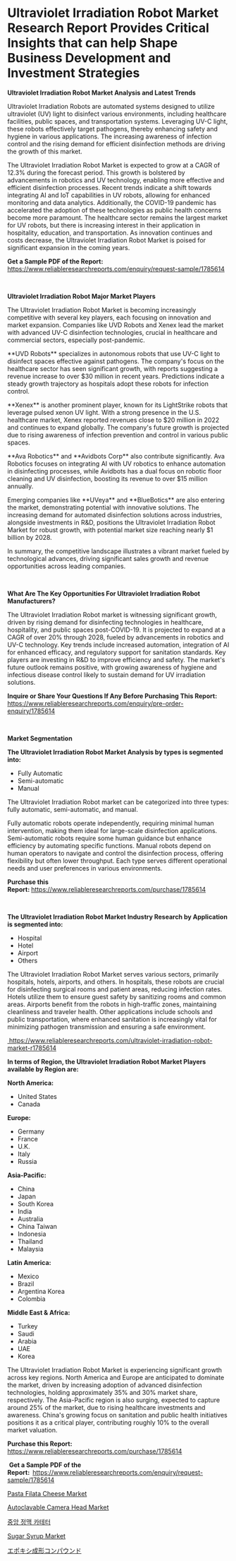 <p><h1>Ultraviolet Irradiation Robot Market Research Report Provides Critical Insights that can help Shape Business Development and Investment Strategies</h1></p><p><strong>Ultraviolet Irradiation Robot Market Analysis and Latest Trends</strong></p>
<p><p>Ultraviolet Irradiation Robots are automated systems designed to utilize ultraviolet (UV) light to disinfect various environments, including healthcare facilities, public spaces, and transportation systems. Leveraging UV-C light, these robots effectively target pathogens, thereby enhancing safety and hygiene in various applications. The increasing awareness of infection control and the rising demand for efficient disinfection methods are driving the growth of this market.</p><p>The Ultraviolet Irradiation Robot Market is expected to grow at a CAGR of 12.3% during the forecast period. This growth is bolstered by advancements in robotics and UV technology, enabling more effective and efficient disinfection processes. Recent trends indicate a shift towards integrating AI and IoT capabilities in UV robots, allowing for enhanced monitoring and data analytics. Additionally, the COVID-19 pandemic has accelerated the adoption of these technologies as public health concerns become more paramount. The healthcare sector remains the largest market for UV robots, but there is increasing interest in their application in hospitality, education, and transportation. As innovation continues and costs decrease, the Ultraviolet Irradiation Robot Market is poised for significant expansion in the coming years.</p></p>
<p><strong>Get a Sample PDF of the Report:&nbsp;</strong> <a href="https://www.reliableresearchreports.com/enquiry/request-sample/1785614?utm_campaign=123&utm_medium=2&utm_source=Github&utm_content=ia&utm_term=09102024&utm_id=ultraviolet-irradiation-robot">https://www.reliableresearchreports.com/enquiry/request-sample/1785614</a></p>
<p>&nbsp;</p>
<p><strong>Ultraviolet Irradiation Robot Major Market Players</strong></p>
<p><p>The Ultraviolet Irradiation Robot Market is becoming increasingly competitive with several key players, each focusing on innovation and market expansion. Companies like UVD Robots and Xenex lead the market with advanced UV-C disinfection technologies, crucial in healthcare and commercial sectors, especially post-pandemic.</p><p>**UVD Robots** specializes in autonomous robots that use UV-C light to disinfect spaces effective against pathogens. The company's focus on the healthcare sector has seen significant growth, with reports suggesting a revenue increase to over $30 million in recent years. Predictions indicate a steady growth trajectory as hospitals adopt these robots for infection control.</p><p>**Xenex** is another prominent player, known for its LightStrike robots that leverage pulsed xenon UV light. With a strong presence in the U.S. healthcare market, Xenex reported revenues close to $20 million in 2022 and continues to expand globally. The company's future growth is projected due to rising awareness of infection prevention and control in various public spaces.</p><p>**Ava Robotics** and **Avidbots Corp** also contribute significantly. Ava Robotics focuses on integrating AI with UV robotics to enhance automation in disinfecting processes, while Avidbots has a dual focus on robotic floor cleaning and UV disinfection, boosting its revenue to over $15 million annually.</p><p>Emerging companies like **UVeya** and **BlueBotics** are also entering the market, demonstrating potential with innovative solutions. The increasing demand for automated disinfection solutions across industries, alongside investments in R&D, positions the Ultraviolet Irradiation Robot Market for robust growth, with potential market size reaching nearly $1 billion by 2028. </p><p>In summary, the competitive landscape illustrates a vibrant market fueled by technological advances, driving significant sales growth and revenue opportunities across leading companies.</p></p>
<p>&nbsp;</p>
<p><strong>What Are The Key Opportunities For Ultraviolet Irradiation Robot Manufacturers?</strong></p>
<p><p>The Ultraviolet Irradiation Robot market is witnessing significant growth, driven by rising demand for disinfecting technologies in healthcare, hospitality, and public spaces post-COVID-19. It is projected to expand at a CAGR of over 20% through 2028, fueled by advancements in robotics and UV-C technology. Key trends include increased automation, integration of AI for enhanced efficacy, and regulatory support for sanitation standards. Key players are investing in R&D to improve efficiency and safety. The market's future outlook remains positive, with growing awareness of hygiene and infectious disease control likely to sustain demand for UV irradiation solutions.</p></p>
<p><strong>Inquire or Share Your Questions If Any Before Purchasing This Report:</strong> <a href="https://www.reliableresearchreports.com/enquiry/pre-order-enquiry/1785614?utm_campaign=123&utm_medium=2&utm_source=Github&utm_content=ia&utm_term=09102024&utm_id=ultraviolet-irradiation-robot">https://www.reliableresearchreports.com/enquiry/pre-order-enquiry/1785614</a></p>
<p>&nbsp;</p>
<p><strong>Market Segmentation</strong></p>
<p><strong>The Ultraviolet Irradiation Robot Market Analysis by types is segmented into:</strong></p>
<p><ul><li>Fully Automatic</li><li>Semi-automatic</li><li>Manual</li></ul></p>
<p><p>The Ultraviolet Irradiation Robot market can be categorized into three types: fully automatic, semi-automatic, and manual. </p><p>Fully automatic robots operate independently, requiring minimal human intervention, making them ideal for large-scale disinfection applications. Semi-automatic robots require some human guidance but enhance efficiency by automating specific functions. Manual robots depend on human operators to navigate and control the disinfection process, offering flexibility but often lower throughput. Each type serves different operational needs and user preferences in various environments.</p></p>
<p><strong>Purchase this Report:&nbsp;</strong><a href="https://www.reliableresearchreports.com/purchase/1785614?utm_campaign=123&utm_medium=2&utm_source=Github&utm_content=ia&utm_term=09102024&utm_id=ultraviolet-irradiation-robot">https://www.reliableresearchreports.com/purchase/1785614</a></p>
<p>&nbsp;</p>
<p><strong>The Ultraviolet Irradiation Robot Market Industry Research by Application is segmented into:</strong></p>
<p><ul><li>Hospital</li><li>Hotel</li><li>Airport</li><li>Others</li></ul></p>
<p><p>The Ultraviolet Irradiation Robot Market serves various sectors, primarily hospitals, hotels, airports, and others. In hospitals, these robots are crucial for disinfecting surgical rooms and patient areas, reducing infection rates. Hotels utilize them to ensure guest safety by sanitizing rooms and common areas. Airports benefit from the robots in high-traffic zones, maintaining cleanliness and traveler health. Other applications include schools and public transportation, where enhanced sanitation is increasingly vital for minimizing pathogen transmission and ensuring a safe environment.</p></p>
<p><a href="https://www.reliableresearchreports.com/ultraviolet-irradiation-robot-market-r1785614?utm_campaign=123&utm_medium=2&utm_source=Github&utm_content=ia&utm_term=09102024&utm_id=ultraviolet-irradiation-robot">&nbsp;https://www.reliableresearchreports.com/ultraviolet-irradiation-robot-market-r1785614</a></p>
<p><strong>In terms of Region, the Ultraviolet Irradiation Robot Market Players available by Region are:</strong></p>
<p>
    <p> <strong> North America: </strong>
        <ul>
            <li>United States</li>
            <li>Canada</li>
        </ul>
        </p> 
    <p> <strong> Europe: </strong>
        <ul>
            <li>Germany</li>
            <li>France</li>
            <li>U.K.</li>
            <li>Italy</li>
            <li>Russia</li>
        </ul>
        </p> 
    <p> <strong> Asia-Pacific: </strong>
        <ul>
            <li>China</li>
            <li>Japan</li>
            <li>South Korea</li>
            <li>India</li>
            <li>Australia</li>
            <li>China Taiwan</li>
            <li>Indonesia</li>
            <li>Thailand</li>
            <li>Malaysia</li>
        </ul>
        </p> 
    <p> <strong> Latin America: </strong>
        <ul>
            <li>Mexico</li>
            <li>Brazil</li>
            <li>Argentina Korea</li>
            <li>Colombia</li>
        </ul>
        </p> 
    <p> <strong> Middle East & Africa: </strong>
        <ul>
            <li>Turkey</li>
            <li>Saudi</li>
            <li>Arabia</li>
            <li>UAE</li>
            <li>Korea</li>
        </ul>
    </p>
    </p>
<p><p>The Ultraviolet Irradiation Robot Market is experiencing significant growth across key regions. North America and Europe are anticipated to dominate the market, driven by increasing adoption of advanced disinfection technologies, holding approximately 35% and 30% market share, respectively. The Asia-Pacific region is also surging, expected to capture around 25% of the market, due to rising healthcare investments and awareness. China's growing focus on sanitation and public health initiatives positions it as a critical player, contributing roughly 10% to the overall market valuation.</p></p>
<p><strong>Purchase this Report: </strong><a href="https://www.reliableresearchreports.com/purchase/1785614?utm_campaign=123&utm_medium=2&utm_source=Github&utm_content=ia&utm_term=09102024&utm_id=ultraviolet-irradiation-robot">https://www.reliableresearchreports.com/purchase/1785614</a></p>
<p>&nbsp;<strong>Get a Sample PDF of the Report:&nbsp;&nbsp;</strong><a href="https://www.reliableresearchreports.com/enquiry/request-sample/1785614?utm_campaign=123&utm_medium=2&utm_source=Github&utm_content=ia&utm_term=09102024&utm_id=ultraviolet-irradiation-robot">https://www.reliableresearchreports.com/enquiry/request-sample/1785614</a></p>
<p><strong></strong></p>
<p><p><a href="https://issuu.com/reportprime-2/docs/pasta-filata-cheese-market-size-203_c427124a3c25fe?utm_campaign=123&utm_medium=2&utm_source=Github&utm_content=ia&utm_term=09102024&utm_id=ultraviolet-irradiation-robot">Pasta Filata Cheese Market</a></p><p><a href="https://github.com/tomasa8xtkvotaw/Market-Research-Report-List-1/blob/main/autoclavable-camera-head-market.md?utm_campaign=123&utm_medium=2&utm_source=Github&utm_content=ia&utm_term=09102024&utm_id=ultraviolet-irradiation-robot">Autoclavable Camera Head Market</a></p><p><a href="https://github.com/laholand/Market-Research-Report-List-6/blob/main/578263617292.md?utm_campaign=123&utm_medium=2&utm_source=Github&utm_content=ia&utm_term=09102024&utm_id=ultraviolet-irradiation-robot">중앙 정맥 카테터</a></p><p><a href="https://www.linkedin.com/pulse/pulse-sugar-syrup-rhythms-change-market-resonance-2024-2031-2lgjf?utm_campaign=123&utm_medium=2&utm_source=Github&utm_content=ia&utm_term=09102024&utm_id=ultraviolet-irradiation-robot">Sugar Syrup Market</a></p><p><a href="https://github.com/mohamedbakry57/Market-Research-Report-List-6/blob/main/395452117207.md?utm_campaign=123&utm_medium=2&utm_source=Github&utm_content=ia&utm_term=09102024&utm_id=ultraviolet-irradiation-robot">エポキシ成形コンパウンド</a></p></p>